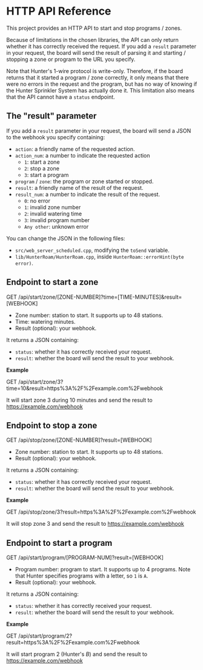 # HTTP API Reference

This project provides an HTTP API to start and stop programs / zones.

Because of limitations in the chosen libraries, the API can only return whether it has correctly received the request. If you add a `result` parameter in your request, the board will send the result of parsing it and starting / stopping a zone or program to the URL you specify.

Note that Hunter's 1-wire protocol is write-only. Therefore, if the board returns that it started a program / zone correctly, it only means that there were no errors in the request and the program, but has no way of knowing if the Hunter Sprinkler System has actually done it. This limitation also means that the API cannot have a `status` endpoint.

## The "result" parameter

If you add a `result` parameter in your request, the board will send a JSON to the webhook you specify containing:

 - `action`: a friendly name of the requested action.
 - `action_num`: a number to indicate the requested action
	 - `1`: start a zone
	 - `2`: stop a zone
	 - `3`: start a program
 - `program` / `zone`: the program or zone started or stopped.
 - `result`: a friendly name of the result of the request.
 - `result_num`: a number to indicate the result of the request.
	 - `0`: no error
	 - `1`: invalid zone number
	 - `2`: invalid watering time
	 - `3`: invalid program number
	 - `Any other`: unknown error

You can change the JSON in the following files:

 - `src/web_server_scheduled.cpp`, modifying the `toSend` variable.
 - `lib/HunterRoam/HunterRoam.cpp`, inside `HunterRoam::errorHint(byte error)`.

## Endpoint to start a zone

GET /api/start/zone/[ZONE-NUMBER]?time=[TIME-MINUTES]&result=[WEBHOOK]

 - Zone number: station to start. It supports up to 48 stations.
 - Time: watering minutes.
 - Result (optional): your webhook.

It returns a JSON containing:

 - `status`: whether it has correctly received your request.
 - `result`: whether the board will send the result to your webhook.

**Example**

GET /api/start/zone/3?time=10&result=https%3A%2F%2Fexample.com%2Fwebhook

It will start zone 3 during 10 minutes and send the result to https://example.com/webhook

## Endpoint to stop a zone

GET /api/stop/zone/[ZONE-NUMBER]?result=[WEBHOOK]

 - Zone number: station to start. It supports up to 48 stations.
 - Result (optional): your webhook.

It returns a JSON containing:

 - `status`: whether it has correctly received your request.
 - `result`: whether the board will send the result to your webhook.

**Example**

GET /api/stop/zone/3?result=https%3A%2F%2Fexample.com%2Fwebhook

It will stop zone 3 and send the result to https://example.com/webhook


## Endpoint to start a program

GET /api/start/program/[PROGRAM-NUM]?result=[WEBHOOK]

 - Program number: program to start. It supports up to 4 programs. Note that Hunter specifies programs with a letter, so `1` is `A`.
 - Result (optional): your webhook.

It returns a JSON containing:

 - `status`: whether it has correctly received your request.
 - `result`: whether the board will send the result to your webhook.

**Example**

GET /api/start/program/2?result=https%3A%2F%2Fexample.com%2Fwebhook

It will start program 2 (Hunter's *B*) and send the result to https://example.com/webhook
